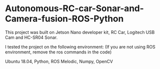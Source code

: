 # Autonomous-RC-car-Sonar-and-Camera-fusion-ROS-Python

This project was built on Jetson Nano developer kit, RC Car, Logitech USB Cam and HC-SR04 Sonar.

I tested the project on the following environment: (If you are not using ROS environment, remove the ros commands in the code) 

Ubuntu 18.04,
Python,
ROS Melodic,
Numpy,
OpenCV
